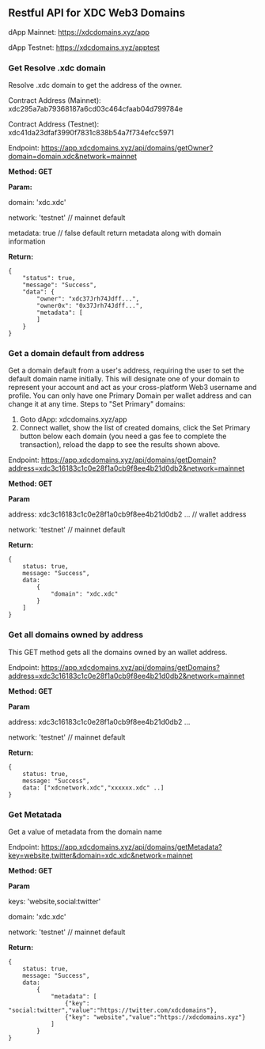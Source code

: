 ## Restful API for XDC Web3 Domains

dApp Mainnet: https://xdcdomains.xyz/app

dApp Testnet: https://xdcdomains.xyz/apptest

### Get Resolve .xdc domain
Resolve .xdc domain to get the address of the owner.

Contract Address (Mainnet): xdc295a7ab79368187a6cd03c464cfaab04d799784e

Contract Address (Testnet): xdc41da23dfaf3990f7831c838b54a7f734efcc5971

Endpoint: https://app.xdcdomains.xyz/api/domains/getOwner?domain=domain.xdc&network=mainnet

**Method: GET**

**Param:**

domain: 'xdc.xdc'

network: 'testnet' // mainnet default

metadata: true // false default return metadata along with domain information

**Return:** 
```
{
    "status": true,
    "message": "Success",
    "data": { 
        "owner": "xdc37Jrh74Jdff...",
        "owner0x": "0x37Jrh74Jdff...",
        "metadata": [
        ]
    }
}
```
### Get a domain default from address
Get a domain default from a user's address, requiring the user to set the default domain name initially.
This will designate one of your domain to represent your account and act as your cross-platform Web3 username and profile. You can only have one Primary Domain per wallet address and can change it at any time. Steps to "Set Primary" domains:
1. Goto dApp: xdcdomains.xyz/app
2. Connect wallet, show the list of created domains, click the Set Primary button below each domain (you need a gas fee to complete the transaction), reload the dapp to see the results shown above.

Endpoint: https://app.xdcdomains.xyz/api/domains/getDomain?address=xdc3c16183c1c0e28f1a0cb9f8ee4b21d0db2&network=mainnet

**Method: GET**

**Param**

address: xdc3c16183c1c0e28f1a0cb9f8ee4b21d0db2 ... // wallet address

network: 'testnet' // mainnet default

**Return:** 
```
{
    status: true,
    message: "Success",
    data:
        { 
            "domain": "xdc.xdc"
        }
    ]
}
```

### Get all domains owned by address
This GET method gets all the domains owned by an wallet address.

Endpoint: https://app.xdcdomains.xyz/api/domains/getDomains?address=xdc3c16183c1c0e28f1a0cb9f8ee4b21d0db2&network=mainnet

**Method: GET**

**Param**

address: xdc3c16183c1c0e28f1a0cb9f8ee4b21d0db2 ...

network: 'testnet' // mainnet default

**Return:** 
```
{
    status: true,
    message: "Success",
    data: ["xdcnetwork.xdc","xxxxxx.xdc" ..]
}
```


### Get Metatada
Get a value of metadata from the domain name

Endpoint: https://app.xdcdomains.xyz/api/domains/getMetadata?key=website,twitter&domain=xdc.xdc&network=mainnet

**Method: GET**

**Param**

keys: 'website,social:twitter'

domain: 'xdc.xdc'

network: 'testnet' // mainnet default

**Return:** 
```
{
    status: true,
    message: "Success",
    data:
        { 
            "metadata": [
                {"key": "social:twitter","value":"https://twitter.com/xdcdomains"},
                {"key": "website","value":"https://xdcdomains.xyz"}
            ]
        }
}
```



